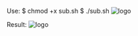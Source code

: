 Use:
$ chmod +x sub.sh
$ ./sub.sh
![logo](https://raw.githubusercontent.com/meicookies/subdomainfinder/main/view.png)

Result:
![logo](https://raw.githubusercontent.com/meicookies/subdomainfinder/main/view1.png)
